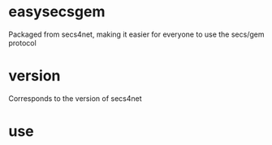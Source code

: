 # easysecsgem
Packaged from secs4net, making it easier for everyone to use the secs/gem protocol
# version
Corresponds to the version of secs4net
# use
